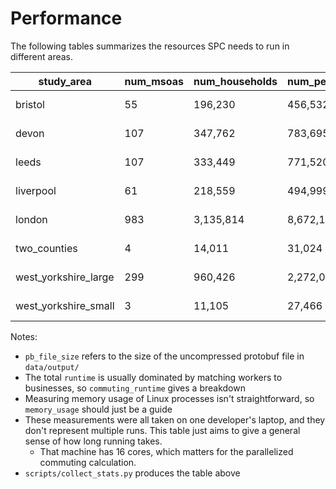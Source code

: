 # Performance

The following tables summarizes the resources SPC needs to run in different areas.

|     study_area     |num_msoas|num_households|num_people|pb_file_size|  runtime |commuting_runtime|memory_usage|
|--------------------|---------|--------------|----------|------------|----------|-----------------|------------|
|       bristol      |    55   |    196,230   |  456,532 |  70.54MiB  | 5 seconds|     1 second    |  142.14MiB |
|        devon       |   107   |    347,762   |  783,695 |  119.16MiB |16 seconds|    7 seconds    |  278.37MiB |
|        leeds       |   107   |    333,449   |  771,520 |  118.60MiB |20 seconds|    7 seconds    |  278.05MiB |
|      liverpool     |    61   |    218,559   |  494,999 |  73.66MiB  | 9 seconds|    3 seconds    |  141.51MiB |
|       london       |   983   |   3,135,814  | 8,672,103|   1.28GiB  |11 minutes|    10 minutes   |   3.95GiB  |
|    two_counties    |    4    |    14,011    |  31,024  |   5.02MiB  |10 seconds|     1 second    |  11.60MiB  |
|west_yorkshire_large|   299   |    960,426   | 2,272,063|  345.67MiB |43 seconds|    27 seconds   | 1015.37MiB |
|west_yorkshire_small|    3    |    11,105    |  27,466  |   4.55MiB  | 6 seconds|     1 second    |  11.46MiB  |

Notes:

- `pb_file_size` refers to the size of the uncompressed protobuf file in `data/output/`
- The total `runtime` is usually dominated by matching workers to businesses, so `commuting_runtime` gives a breakdown
- Measuring memory usage of Linux processes isn't straightforward, so `memory_usage` should just be a guide
- These measurements were all taken on one developer's laptop, and they don't represent multiple runs. This table just aims to give a general sense of how long running takes.
  - That machine has 16 cores, which matters for the parallelized commuting calculation.
- `scripts/collect_stats.py` produces the table above
